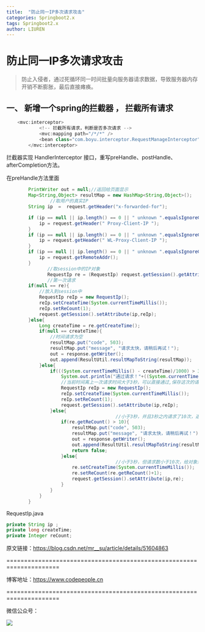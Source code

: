 ```yaml
---
title:  "防止同一IP多次请求攻击"
categories: Springboot2.x
tags: Springboot2.x
author: LIUREN
---
```


# 防止同一IP多次请求攻击

> 防止入侵者，通过死循环同一时间批量向服务器请求数据，导致服务器内存开销不断膨胀，最后直接瘫痪。



## 一、 新增一个spring的拦截器 ， 拦截所有请求



```powershell
    <mvc:interceptor>  
            <!-- 拦截所有请求，判断是否多次请求 -->  
            <mvc:mapping path="/*/*" />
            <bean class="com.boyu.interceptor.RequestManageInterceptor" />  
        </mvc:interceptor> 
```

拦截器实现 HandlerInterceptor 接口，重写preHandle、postHandle、afterCompletion方法。

在preHandle方法里面

```java
        PrintWriter out = null;//返回给页面显示
        Map<String,Object> resultMap = new HashMap<String,Object>();
                //取用户的真实IP
        String ip  =  request.getHeader("x-forwarded-for");  

        if (ip == null || ip.length() == 0 || " unknown ".equalsIgnoreCase(ip)) {
            ip = request.getHeader(" Proxy-Client-IP ");
        }
        if (ip == null || ip.length() == 0 || " unknown ".equalsIgnoreCase(ip)) {
            ip = request.getHeader(" WL-Proxy-Client-IP ");
        }
        if (ip == null || ip.length() == 0 || " unknown ".equalsIgnoreCase(ip)) {
            ip = request.getRemoteAddr();
        }
               //取session中的IP对象
               RequestIp re = (RequestIp) request.getSession().getAttribute(ip);
               //第一次请求
        if(null == re){
            //放入到session中
            RequestIp reIp = new RequestIp();
            reIp.setCreateTime(System.currentTimeMillis());
            reIp.setReCount(1);
            request.getSession().setAttribute(ip,reIp);
        }else{
            Long createTime = re.getCreateTime();
            if(null == createTime){
                //时间请求为空
                resultMap.put("code", 503);
                resultMap.put("message", "请求太快，请稍后再试！");
                out = response.getWriter();
                out.append(ResultUtil.resultMapToString(resultMap));
            }else{
                if(((System.currentTimeMillis() - createTime)/1000) > 3){
                    System.out.println("通过请求！"+((System.currentTimeMillis() - createTime)/1000));
                    //当前时间离上一次请求时间大于3秒，可以直接通过,保存这次的请求
                    RequestIp reIp = new RequestIp();
                    reIp.setCreateTime(System.currentTimeMillis());
                    reIp.setReCount(1);
                    request.getSession().setAttribute(ip,reIp);
                }else{
                                        //小于3秒，并且3秒之内请求了10次，返回提示
                    if(re.getReCount() > 10){
                        resultMap.put("code", 503);
                        resultMap.put("message", "请求太快，请稍后再试！");
                        out = response.getWriter();
                        out.append(ResultUtil.resultMapToString(resultMap));//以json形式返回给页面，也可以直接返回提示信息
                        return false;
                    }else{
                                        //小于3秒，但请求数小于10次，给对象添加
                        re.setCreateTime(System.currentTimeMillis());
                        re.setReCount(re.getReCount()+1);
                        request.getSession().setAttribute(ip,re);
                    }
                }
            }
        } 
```

RequestIp.java 

```java
private String ip ;
private long createTime;
private Integer reCount;
```



原文链接：<https://blog.csdn.net/mr__su/article/details/51604863>

=====================================================================

博客地址：<https://www.codepeople.cn>

=====================================================================

微信公众号：

![](https://www.codepeople.cn/imges/weixin_icon/weixin.jpg)